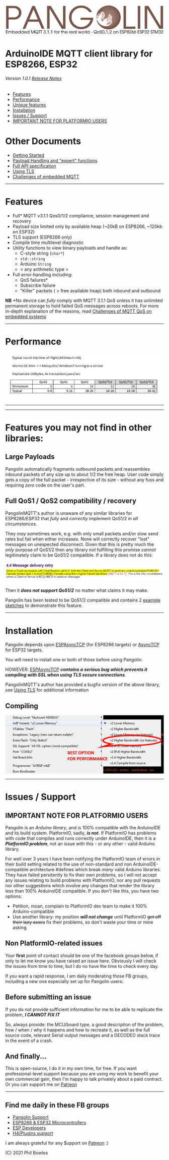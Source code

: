 ![mbm](assets/pangoplain.jpg)

# ArduinoIDE MQTT client library for ESP8266, ESP32

###### Version 1.0.1 [Release Notes](docs/rn101.md)

* [Features](#features)
* [Performance](#performance)
* [Unique features](#features-you-may-not-find-in-other-libraries)
* [Installation](#installation)
* [Issues / Support](#issues--support)
* [IMPORTANT NOTE FOR PLATFORMIO USERS](#important-note-for-platformio-users)

# Other Documents
* [Getting Started](101.md)
* [Payload Handling and "expert" functions](pl.md)
* [Full API specification](docs/api.md)
* [Using TLS](docs/tls.md)
* [Challenges of embedded MQTT](docs/qos.md)
  
---

# Features

 * Full* MQTT v3.1.1 Qos0/1/2 compliance, session management and recovery
 * Payload size limited only by available heap (~20kB on ESP8266, ~120kb on ESP32)
 * TLS support (ESP8266 only)
 * Compile time multilevel diagnostic
 * Utility functions to view binary payloads and handle as:
   * C-style string (`char*`)
   * `std::string`
   * Arduino `String`
   * < any arithmetic type >
 * Full error-handling including:
   * QoS failures*
   * Subscribe failure
   * "Killer" packets ( > free available heap) both inbound and outbound

**NB** *No device can *fully* comply with MQTT 3.1.1 QoS unless it has unlimited permanent storage to hold failed QoS messages across reboots. For more in-depth explanation of the reasons, read [Challenges of MQTT QoS on embedded systems](docs/qos.md) 

---

# Performance

![perf](assets/performance.jpg)

---


---

# Features you may not find in other libraries:

## Large Payloads

Pangolin automatically fragments outbound packets and reassembles inbound packets of any size up to about 1/2 the free heap. User code simply gets a copy of the full packet - irrespective of its size - without any fuss and requiring *zero* code on the user's part.

## Full QoS1 / QoS2 compatibility / recovery

PangolinMQTT's author is unaware of any similar libraries for ESP8266/ESP32 that *fully* and *correctly* implement QoS1/2 *in all circumstances*.

They *may* sometimes work, e.g. with only small packets and/or slow send rates but fail when either increases. None will correctly recover "lost" messages on unexpected disconnect. Given that this is pretty much the *only* purpose of QoS1/2 then any library *not* fulfilling this promise *cannot* legitimately claim to be QoS1/2 compatible. If a library does not do this:

![mqtt spec](assets/pv2mqtt.jpg)

Then it ***does not support QoS1/2*** no matter what claims it may make.

Pangolin has been tested to be QoS1/2 compatible and contains 2 [example sketches](examples/SessionRecovery1/SessionRecovery1.ino) to demonstrate this feature.

---

# Installation

Pangolin depends upon [ESPAsyncTCP](https://github.com/me-no-dev/ESPAsyncTCP) (for ESP8266 targets) or [AsyncTCP](https://github.com/me-no-dev/AsyncTCP) for ESP32 targets.

You will need to install one or both of those before using Pangolin.

HOWEVER: [ESPAsyncTCP](https://github.com/me-no-dev/ESPAsyncTCP) ***contains a serious bug which prevents it compiling with SSL when using TLS secure connections***. 

PangolinMQTT's author has provided a bugfix version of the above library, see [Using TLS](docs/tls.md) for additional information

## Compiling

![performance](assets/lwip.jpg)

---

# Issues / Support

## IMPORTANT NOTE FOR PLATFORMIO USERS

Pangolin is an *Arduino library*, and is 100% compatible with the ArduinoIDE and its build system. PlatformIO, sadly, ***is not***. If PlatformIO has problems with code that compiles and runs correctly under ArduinoIDE, then it is a ***PlatformIO problem***, not an issue with this - or any other - valid Arduino library.

For well over 3 years I have been notifying the PlatformIO team of errors in their build setting related to the use of non-standard and non ArduinoIDE-compatible architecture #defines which break *many* valid Arduino libraries. They have failed persitently to fix their own problems, so I will not accept any issues relating to build problems with PlatformIO, nor any pull requests nor other suggestions which involve any changes that render the library less than 100% ArduinoIDE compatible. If you don't like this, you have two options:

* Petition, moan, complain to PlatformIO dev team to make it 100% Arduino-compatible
* Use another library: my position ***will not change*** until PlatformIO ~~get off their lazy asses~~ fix their problems, so don't waste your time or mine asking.

## Non PlatformIO-related issues

Your **first** point of contact should be one of the facebook groups below, if only to let me know you have raised an issue here. Obviously I will check the issues from time to time, but I do no have the time to check every day.

If you want a rapid response, I am daily moderating those FB groups, including a new one especially set up for Pangolin users:

## Before submitting an issue

If you do not provide sufficient information for me to be able to replicate the problem, ***I CANNOT FIX IT***

So, always provide: the MCU/board type, a good description of the problem, how / when / why it happens and how to recreate it, as well as the full source code, relevant Serial output messages and a DECODED stack trace in the event of a crash.

## And finally...

This is open-source, I do it in my own time, for free. If you want professional-level support because you are using *my* work to benefit your own commercial gain, then I'm happy to talk privately about a paid contract. Or you can support me on [Patreon](https://www.patreon.com/esparto) 

---

## Find me daily in these FB groups

* [Pangolin Support](https://www.facebook.com/groups/pangolinmqtt/)
* [ESP8266 & ESP32 Microcontrollers](https://www.facebook.com/groups/2125820374390340/)
* [ESP Developers](https://www.facebook.com/groups/ESP8266/)
* [H4/Plugins support](https://www.facebook.com/groups/h4plugins)

I am always grateful for any $upport on [Patreon](https://www.patreon.com/esparto) :)


(C) 2021 Phil Bowles